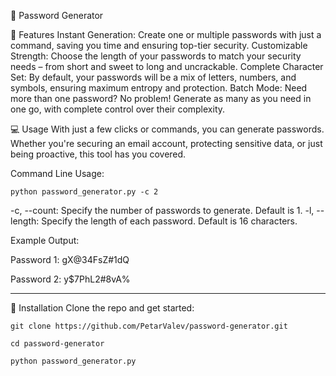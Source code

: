 🔐 Password Generator

🚀 Features Instant Generation: Create one or multiple passwords with just a command, saving you time and ensuring top-tier security. Customizable Strength: Choose the length of your passwords to match your security needs – from short and sweet to long and uncrackable. Complete Character Set: By default, your passwords will be a mix of letters, numbers, and symbols, ensuring maximum entropy and protection. Batch Mode: Need more than one password? No problem! Generate as many as you need in one go, with complete control over their complexity.

💻 Usage With just a few clicks or commands, you can generate passwords. Whether you're securing an email account, protecting sensitive data, or just being proactive, this tool has you covered.

Command Line Usage:
```
python password_generator.py -c 2
```

-c, --count: Specify the number of passwords to generate. Default is 1.
-l, --length: Specify the length of each password. Default is 16 characters.

Example Output:

Password 1: gX@34FsZ#1dQ

Password 2: y$7PhL2#8vA%

---


🔧 Installation
Clone the repo and get started:
```
git clone https://github.com/PetarValev/password-generator.git
```
```
cd password-generator
```
```
python password_generator.py
```
